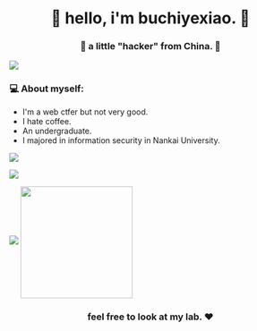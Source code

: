 <h1 align="center"> 🤣 hello, i'm buchiyexiao. 🤣 </h1>
<h3 align="center">🚀 a little "hacker" from China. 🚀</h3>

<img src="https://yata-apix-a9caea66-ad78-425f-aa08-e292558ebb65.lss.locawebcorp.com.br/b7c7dbff38ae4f419c94ce8d2254b9d9.png"> 

### 💻 About myself:

- I'm a web ctfer but not very good.
- I hate coffee.
- An undergraduate.
- I majored in information security in Nankai University.

![](https://github-readme-stats.vercel.app/api?username=buchiyexiao&show_icons=true)

![](https://visitor-badge.glitch.me/badge?page_id=buchiyexiao.buchiyexiao)

<img src="https://yata-apix-a9caea66-ad78-425f-aa08-e292558ebb65.lss.locawebcorp.com.br/b7c7dbff38ae4f419c94ce8d2254b9d9.png"> 

<img align='center' src='https://user-images.githubusercontent.com/5713670/87202985-820dcb80-c2b6-11ea-9f56-7ec461c497c3.gif' width='200"'>

<h3 align="center"><strong> feel free to look at my lab. ❤ </strong> </h3>
